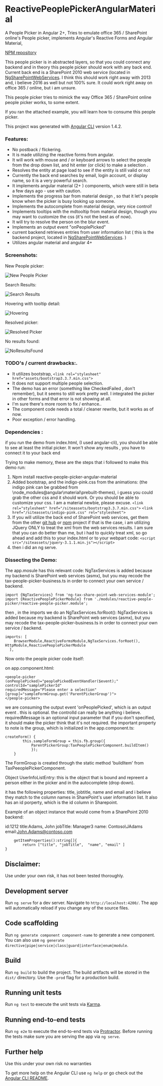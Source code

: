 # ReactivePeoplePickerAngularMaterial

A People Picker in Angular 2+, Tries to emulate office 365 / SharePoint online's People picker, implements Angular's Reactive Forms and Angular Material, 

[NPM repository](https://www.npmjs.com/package/reactive-people-picker-angular-material)

This people picker is in abstracted layers, so that you could connect any backend and in theory this people picker should work with any back end. Current back end is a SharePoint 2010 web service (located in [NgSharePointWebServices](https://github.com/isaacchacon/NgSharePointWebServices). I think this should work right away with 2013 and, i believe 2016 as well but not 100% sure.  It could work right away on office 365 / online, but i am unsure. 

This people picker tries to mimick the way Office 365 / SharePoint online people picker works, to some extent.

If you ran the attached example, you will learn how to consume this people picker.

This project was generated with [Angular CLI](https://github.com/angular/angular-cli) version 1.4.2.

### Features: 

- No postback / flickering.
- It is made utilizing the reactive forms from angular.
- It will work with mouse and / or keyboard arrows to select the people from the drop down list, and hit enter (or click) to make a selection .
- Resolves the entity at page load to see if the entity is still valid or not
- Currently the back end searches by email, login account, or display name, so it is a very powerful search.
- It implements angular material (2+ ) components, which were still in beta a few days ago - use with caution.
- Implements the progress bar from material design , so that it let's people know when the picker is busy looking up someone.
- Implements the autocomplete from material design, very nice control!
- Implements tooltips with the mdtooltip from material design, though you may want to customize the css (it's not the best as of now).
- It will try to resolve the person on the blur event.
- Implements an output event "onPeoplePicked"
- current backend retrieves entries from user information list ( this is the backend project, located in [NgSharePointWebServices](https://github.com/isaacchacon/NgSharePointWebServices). ) 
- Utilizes angular material and angular 4+

### Screenshots:

New People picker:

![New People Picker](https://github.com/isaacchacon/NgReactivePeoplePickerAngularMaterial/raw/master/doc/1.png)


Search Results:

![Search Results](https://github.com/isaacchacon/NgReactivePeoplePickerAngularMaterial/raw/master/doc/SearchResults.png)


Hovering with tooltip detail:

![Hovering](https://github.com/isaacchacon/NgReactivePeoplePickerAngularMaterial/raw/master/doc/Hovering.png)

Resolved picker:

![Resolved Picker](https://github.com/isaacchacon/NgReactivePeoplePickerAngularMaterial/raw/master/doc/ResolvedPicker.png)

No results found:

![NoResultsFound](https://github.com/isaacchacon/NgReactivePeoplePickerAngularMaterial/raw/master/doc/NoResultsFound.png)


### TODO's / current drawbacks:.

- It utilizes bootstrap, `<link rel="stylesheet" href="assets/bootstrap3.3.7.min.css">`
- It does not support multiple people selection.
- The demo has an error (something like CheckedFailed , don't remember), but it seems to still work pretty well. I integrated the picker in other forms and that error is not showing at all.
- I'm sure there's more room to fix / enhance..
- The component code needs a total / cleaner rewrite, but it works as of now.
- Poor exception / error handling.

### Dependencies : 

if you run the demo from index.html, (I used angular-cli), you should be able to see at least the initial picker.
It won't show any results , you have to connect it to your back end

Trying to make memory, these are the steps that i followed to make this demo run:

1. Npm install reactive-people-picker-angular-material
2. Added bootstrap, and the indigo-pink.css from the animations:
  (the indigo pink can be grabbed from \node_modules\@angular\material\prebuilt-themes), i guess you could grab the other css and it should work. Or you should be able to customize your css. I am a material newbie, please excuse.
  `<link rel="stylesheet" href="/siteassets/bootstrap3.3.7.min.css">`
  `<link href="/siteassets/indigo-pink.css" rel="stylesheet">`
3. If you will utilize the back end of SharePoint web services, get them from the other [git hub](https://github.com/isaacchacon/NgSharePointWebServices) or [npm](https://www.npmjs.com/package/ng-tax-share-point-web-services-module) project
    if that is the case, i am utilizing JQuery ONLY to treat the xml from the web services results. 
    I am sure that you can do better than me, but i had to quickly treat xml, so go ahead and add this to your index.html or to your webpart code: `<script src="/siteassets/jquery-3.1.1.min.js"></script>`
4. then i did an ng serve.
### Dissecting the Demo:

The app.mosule has this relevant code:
NgTaxServices is added because my backend is SharePoint web services (asmx), but you may recode the tax-people-picker-business.ts in order to connect your own service / backend.
```
import {NgTaxServices} from 'ng-tax-share-point-web-services-module';
import {ReactivePeoplePickerModule} from './modules/reactive-people-picker/reactive-people-picker.module';
```
then , in the  imports we do an NgTaxServices.forRoot():
NgTaxServices is added because my backend is SharePoint web services (asmx), but you may recode the tax-people-picker-business.ts in order to connect your own service / backend.
```
imports: [
    BrowserModule,ReactiveFormsModule,NgTaxServices.forRoot(), HttpModule,ReactivePeoplePickerModule
  ],
```
Now onto the people picker code itself:

on app.component.html:

```
<people-picker 
(onPeoplePicked)="peoplePickedEventHandler($event);" 
controlId="samplePickerId" 
requiredMessage="Please enter a selection" 
[group]="sampleFormGroup.get('ParentPickerGroup')">
</people-picker>
```
we are consuming the output event 'onPeoplePicked', which is an output event . this is optional.
the controlId can really be anything i believe.
requiredMessage is an optional input parameter that if you don't specified, it should make the picker think that it's not required.
the important property to note is the group, which is initialized in the app.component.ts:

```
createForm() {
		this.sampleFormGroup = this.fb.group({
			ParentPickerGroup:TaxPeoplePickerComponent.buildItem()
			});
	}
```

The FormGroup is created through the static method 'buildItem' from TaxPeeoplePickerComponent.

Object UserInfoListEntry: this is the object that is bound and repreent a person either in the picker and in the autocomplete (drop down).

it has the following properties: title, jobtitle, name and email and i believe they match to the column names in SharePoint's user information list. It also has an id porperty, which is the id column in Sharepoint.

Example of an object instance that would come from a SharePoint 2010 backend:

id:1212
title:Adams, John
jobTitle: Manager3
name: Contoso\JAdams
email:John.Adams@contoso.com

```
	getItemProperties():string[]{	
		return ["title", "jobTitle",  "name", "email" ]
}
```

 ## Disclaimer:
 
 Use under your own risk, it has not been tested thoroughly.

## Development server

Run `ng serve` for a dev server. Navigate to `http://localhost:4200/`. The app will automatically reload if you change any of the source files.

## Code scaffolding

Run `ng generate component component-name` to generate a new component. You can also use `ng generate directive|pipe|service|class|guard|interface|enum|module`.

## Build

Run `ng build` to build the project. The build artifacts will be stored in the `dist/` directory. Use the `-prod` flag for a production build.

## Running unit tests

Run `ng test` to execute the unit tests via [Karma](https://karma-runner.github.io).

## Running end-to-end tests

Run `ng e2e` to execute the end-to-end tests via [Protractor](http://www.protractortest.org/).
Before running the tests make sure you are serving the app via `ng serve`.

## Further help

Use this under your own risk no warranties

To get more help on the Angular CLI use `ng help` or go check out the [Angular CLI README](https://github.com/angular/angular-cli/blob/master/README.md).
